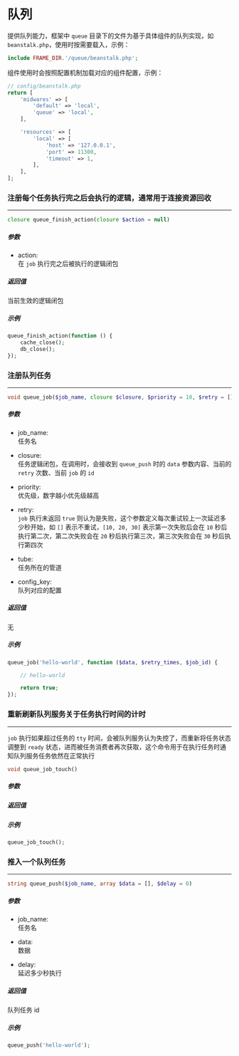 # 队列

提供队列能力，框架中 `queue` 目录下的文件为基于具体组件的队列实现，如 `beanstalk.php`，使用时按需要载入，示例：
```php
include FRAME_DIR.'/queue/beanstalk.php';
```
组件使用时会按照配置机制加载对应的组件配置，示例：
```php
// config/beanstalk.php
return [
    'midwares' => [
        'default' => 'local',
        'queue' => 'local',
    ],

    'resources' => [
        'local' => [
            'host' => '127.0.0.1',
            'port' => 11300,
            'timeout' => 1,
        ],
    ],
];
```









### 注册每个任务执行完之后会执行的逻辑，通常用于连接资源回收
----
```php
closure queue_finish_action(closure $action = null)
```
##### 参数
- action:  
    在 `job` 执行完之后被执行的逻辑闭包

##### 返回值
当前生效的逻辑闭包

##### 示例
```php
queue_finish_action(function () {
    cache_close();
    db_close();
});
```











### 注册队列任务
----
```php
void queue_job($job_name, closure $closure, $priority = 10, $retry = [], $tube = 'default', $config_key = 'default')
```
##### 参数
- job_name:  
    任务名

- closure:  
    任务逻辑闭包，在调用时，会接收到 `queue_push` 时的 `data` 参数内容、当前的 `retry` 次数、当前 `job` 的 `id`

- priority:  
    优先级，数字越小优先级越高

- retry:  
    `job` 执行未返回 `true` 则认为是失败，这个参数定义每次重试较上一次延迟多少秒开始，如 ```[]``` 表示不重试，```[10, 20, 30]``` 表示第一次失败后会在 `10` 秒后执行第二次，第二次失败会在 `20` 秒后执行第三次，第三次失败会在 `30` 秒后执行第四次

- tube:  
    任务所在的管道

- config_key:  
    队列对应的配置

##### 返回值
无

##### 示例
```php
queue_job('hello-world', function ($data, $retry_times, $job_id) {

    // hello-world

    return true;
});
```









### 重新刷新队列服务关于任务执行时间的计时
----
`job` 执行如果超过任务的 `tty` 时间，会被队列服务认为失控了，而重新将任务状态调整到 `ready` 状态，进而被任务消费者再次获取，这个命令用于在执行任务时通知队列服务任务依然在正常执行
```php
void queue_job_touch()
```
##### 参数
##### 返回值
##### 示例
```php
queue_job_touch();
```












### 推入一个队列任务
----
```php
string queue_push($job_name, array $data = [], $delay = 0)
```
##### 参数
- job_name:  
    任务名

- data:  
    数据

- delay:  
    延迟多少秒执行

##### 返回值
队列任务 id

##### 示例
```php
queue_push('hello-world');
```
